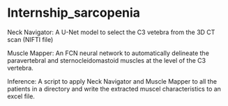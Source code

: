 # Internship_sarcopenia

Neck Navigator:
A U-Net model to select the C3 vetebra from the 3D CT scan (NIFTI file)

Muscle Mapper:
An FCN neural network to automatically delineate the paravertebral and sternocleidomastoid muscles at the level of the C3 vertebra. 

Inference:
A script to apply Neck Navigator and Muscle Mapper to all the patients in a directory and write the extracted muscel characteristics to an excel file.
